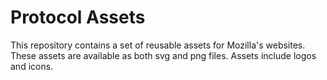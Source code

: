 # Protocol Assets

This repository contains a set of reusable assets for Mozilla's websites. These assets are available as both svg and png files. Assets include logos and icons.
